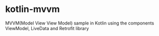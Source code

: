 # kotlin-mvvm
MVVM(Model View View Model) sample in Kotlin using the components ViewModel, LiveData and Retrofit library
